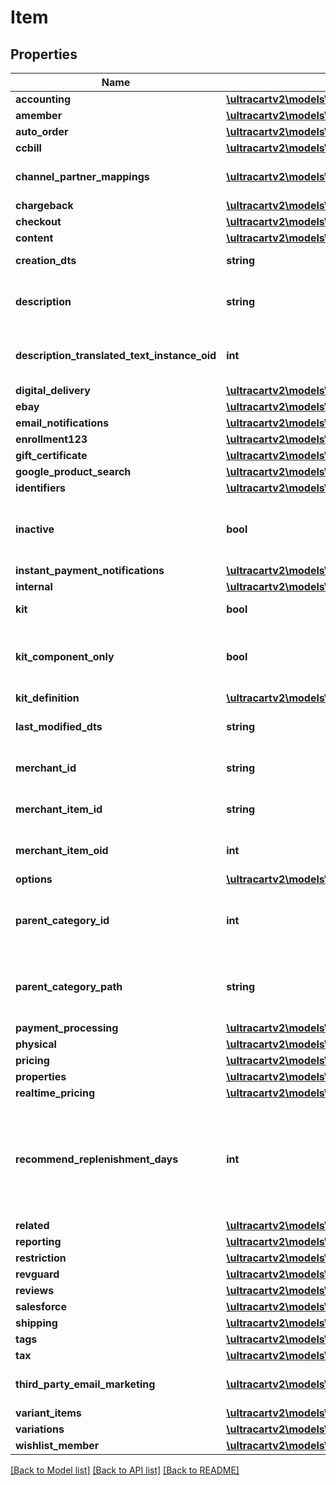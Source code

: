 # Item

## Properties
Name | Type | Description | Notes
------------ | ------------- | ------------- | -------------
**accounting** | [**\ultracartv2\models\ItemAccounting**](ItemAccounting.md) |  | [optional] 
**amember** | [**\ultracartv2\models\ItemAmember**](ItemAmember.md) |  | [optional] 
**auto_order** | [**\ultracartv2\models\ItemAutoOrder**](ItemAutoOrder.md) |  | [optional] 
**ccbill** | [**\ultracartv2\models\ItemCCBill**](ItemCCBill.md) |  | [optional] 
**channel_partner_mappings** | [**\ultracartv2\models\ItemChannelPartnerMapping[]**](ItemChannelPartnerMapping.md) | Channel Partner Item Mapping | [optional] 
**chargeback** | [**\ultracartv2\models\ItemChargeback**](ItemChargeback.md) |  | [optional] 
**checkout** | [**\ultracartv2\models\ItemCheckout**](ItemCheckout.md) |  | [optional] 
**content** | [**\ultracartv2\models\ItemContent**](ItemContent.md) |  | [optional] 
**creation_dts** | **string** | Date/time of creation | [optional] 
**description** | **string** | Description of the item up to 500 characters. | [optional] 
**description_translated_text_instance_oid** | **int** | Description translated text instance id | [optional] 
**digital_delivery** | [**\ultracartv2\models\ItemDigitalDelivery**](ItemDigitalDelivery.md) |  | [optional] 
**ebay** | [**\ultracartv2\models\ItemEbay**](ItemEbay.md) |  | [optional] 
**email_notifications** | [**\ultracartv2\models\ItemEmailNotifications**](ItemEmailNotifications.md) |  | [optional] 
**enrollment123** | [**\ultracartv2\models\ItemEnrollment123**](ItemEnrollment123.md) |  | [optional] 
**gift_certificate** | [**\ultracartv2\models\ItemGiftCertificate**](ItemGiftCertificate.md) |  | [optional] 
**google_product_search** | [**\ultracartv2\models\ItemGoogleProductSearch**](ItemGoogleProductSearch.md) |  | [optional] 
**identifiers** | [**\ultracartv2\models\ItemIdentifiers**](ItemIdentifiers.md) |  | [optional] 
**inactive** | **bool** | True if this item is inactive and can not be purchased | [optional] 
**instant_payment_notifications** | [**\ultracartv2\models\ItemInstantPaymentNotifications**](ItemInstantPaymentNotifications.md) |  | [optional] 
**internal** | [**\ultracartv2\models\ItemInternal**](ItemInternal.md) |  | [optional] 
**kit** | **bool** | True if this item is a kit | [optional] 
**kit_component_only** | **bool** | True if this item can only be usd as a kit component | [optional] 
**kit_definition** | [**\ultracartv2\models\ItemKitDefinition**](ItemKitDefinition.md) |  | [optional] 
**last_modified_dts** | **string** | Date/time of last modification | [optional] 
**merchant_id** | **string** | UltraCart merchant ID owning item | [optional] 
**merchant_item_id** | **string** | Unique item id assigned to this item | [optional] 
**merchant_item_oid** | **int** | Unique object identifier for this item | [optional] 
**options** | [**\ultracartv2\models\ItemOption[]**](ItemOption.md) | Options | [optional] 
**parent_category_id** | **int** | Parent category of the item.  Zero indicates the root folder. | [optional] 
**parent_category_path** | **string** | Parent category path.  / indicates the root folder. | [optional] 
**payment_processing** | [**\ultracartv2\models\ItemPaymentProcessing**](ItemPaymentProcessing.md) |  | [optional] 
**physical** | [**\ultracartv2\models\ItemPhysical**](ItemPhysical.md) |  | [optional] 
**pricing** | [**\ultracartv2\models\ItemPricing**](ItemPricing.md) |  | [optional] 
**properties** | [**\ultracartv2\models\ItemProperty[]**](ItemProperty.md) | Properties | [optional] 
**realtime_pricing** | [**\ultracartv2\models\ItemRealtimePricing**](ItemRealtimePricing.md) |  | [optional] 
**recommend_replenishment_days** | **int** | Number of days to recommend replenishment after.  Null is not configured.  Set to zero to disable. | [optional] 
**related** | [**\ultracartv2\models\ItemRelated**](ItemRelated.md) |  | [optional] 
**reporting** | [**\ultracartv2\models\ItemReporting**](ItemReporting.md) |  | [optional] 
**restriction** | [**\ultracartv2\models\ItemRestriction**](ItemRestriction.md) |  | [optional] 
**revguard** | [**\ultracartv2\models\ItemRevguard**](ItemRevguard.md) |  | [optional] 
**reviews** | [**\ultracartv2\models\ItemReviews**](ItemReviews.md) |  | [optional] 
**salesforce** | [**\ultracartv2\models\ItemSalesforce**](ItemSalesforce.md) |  | [optional] 
**shipping** | [**\ultracartv2\models\ItemShipping**](ItemShipping.md) |  | [optional] 
**tags** | [**\ultracartv2\models\ItemTags**](ItemTags.md) |  | [optional] 
**tax** | [**\ultracartv2\models\ItemTax**](ItemTax.md) |  | [optional] 
**third_party_email_marketing** | [**\ultracartv2\models\ItemThirdPartyEmailMarketing[]**](ItemThirdPartyEmailMarketing.md) | 3rd Party Email Marketing | [optional] 
**variant_items** | [**\ultracartv2\models\ItemVariantItem[]**](ItemVariantItem.md) | Variant Items | [optional] 
**variations** | [**\ultracartv2\models\ItemVariation[]**](ItemVariation.md) | Variations | [optional] 
**wishlist_member** | [**\ultracartv2\models\ItemWishlistMember**](ItemWishlistMember.md) |  | [optional] 

[[Back to Model list]](../README.md#documentation-for-models) [[Back to API list]](../README.md#documentation-for-api-endpoints) [[Back to README]](../README.md)


